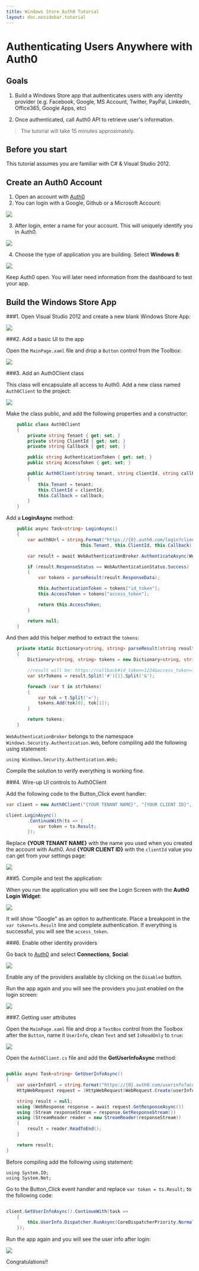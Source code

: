 ```yaml
---
title: Windows Store Auth0 Tutorial
layout: doc.nosidebar.tutorial
---
```


# Authenticating Users Anywhere with Auth0 

## Goals

1. Build a Windows Store app that authenticates users with any identity provider (e.g. Facebook, Google, MS Account, Twitter, PayPal, LinkedIn, Office365, Google Apps, etc)

2. Once authenticated, call Auth0 API to retrieve user's information. 

> The tutorial will take 15 minutes approximately.

## Before you start

This tutorial assumes you are familiar with C# & Visual Studio 2012.

## Create an Auth0 Account

1. Open an account with [Auth0](https://www.auth0.com)
2. You can login with a Google, Github or a Microsoft Account:

![](https://puu.sh/3dmCI.png)

3. After login, enter a name for your account. This will uniquely identify you in Auth0.

![](https://puu.sh/3dmFE.png)

4. Choose the type of application you are building. Select __Windows 8__:

![](https://puu.sh/3drhv.png)

Keep Auth0 open. You will later need information from the dashboard to test your app.

## Build the Windows Store App

###1. Open Visual Studio 2012 and create a new blank Windows Store App:

![](https://puu.sh/3doIO.png)

###2. Add a basic UI to the app

Open the `MainPage.xaml` file and drop a `Button` control from the Toolbox:

![](https://puu.sh/3iwYD.png)

###3. Add an Auth0Client class

This class will encapsulate all access to Auth0. Add a new class named `Auth0Client` to the project:

![](https://puu.sh/3dpIT.png)

Make the class public, and add the following properties and a constructor:

```cs
	public class Auth0Client
	{
		private string Tenant { get; set; }
        private string ClientId { get; set; }
        private string Callback { get; set; }

        public string AuthenticationToken { get; set; }
        public string AccessToken { get; set; } 

        public Auth0Client(string tenant, string clientId, string callback)
        {
            this.Tenant = tenant;
            this.ClientId = clientId;
            this.Callback = callback;
        }
    }
```

Add a __LoginAsync__ method:

```cs
    public async Task<string> LoginAsync()
    {
        var auth0Url = string.Format("https://{0}.auth0.com/login?client={1}&redirect_uri={2}&response_type=token&scope=openid",
                            this.Tenant, this.ClientId, this.Callback);

        var result = await WebAuthenticationBroker.AuthenticateAsync(WebAuthenticationOptions.None, new Uri(auth0Url), new Uri(this.Callback)).AsTask();

        if (result.ResponseStatus == WebAuthenticationStatus.Success)
        {
            var tokens = parseResult(result.ResponseData);

            this.AuthenticationToken = tokens["id_token"];
            this.AccessToken = tokens["access_token"];

            return this.AccessToken;
        }

        return null;
    }
```

And then add this helper method to extract the `tokens`:

```cs
    private static Dictionary<string, string> parseResult(string result)
    {
        Dictionary<string, string> tokens = new Dictionary<string, string>();

        //result will be: https://callback#id_token=1234&access_token=12345&...
        var strTokens = result.Split('#')[1].Split('&');

        foreach (var t in strTokens)
        {
            var tok = t.Split('=');
            tokens.Add(tok[0], tok[1]);
        }

        return tokens;
    }
```

`WebAuthenticationBroker` belongs to the namespace `Windows.Security.Authentication.Web`, before compiling add the following using statement:

```
using Windows.Security.Authentication.Web;
```

Compile the solution to verify everything is working fine.

###4. Wire-up UI controls to Auth0Client

Add the following code to the Button_Click event handler:

```cs
var client = new Auth0Client("{YOUR TENANT NAME}", "{YOUR CLIENT ID}", "http://localhost/win8");

client.LoginAsync()
		.ContinueWith(ts => {
			var token = ts.Result;
		});

```

Replace __{YOUR TENANT NAME}__ with the name you used when you created the account with Auth0. And __{YOUR CLIENT ID}__ with the `clientId` value you can get from your settings page:

![](https://puu.sh/3dqSy.png)

###5. Compile and test the application:

When you run the application you will see the Login Screen with the __Auth0 Login Widget__:

![](https://puu.sh/3drsI.png)

It will show "Google" as an option to authenticate. Place a breakpoint in the `var token=ts.Result` line and complete authentication. If everything is successful, you will see the `access_token`.

###6. Enable other identity providers 

Go back to [Auth0](https://app.auth0.com) and select __Connections__, __Social__:

![](https://puu.sh/3drDu.png)

Enable any of the providers available by clicking on the `Disabled` button.

Run the app again and you will see the providers you just enabled on the login screen:

![](https://puu.sh/3drIj.png)

###7. Getting user attributes

Open the `MainPage.xaml` file and drop a `TextBox` control from the Toolbox after the `Button`, name it `UserInfo`, clean `Text` and set `IsReadOnly` to `true`:

![](img/windowsstore-step7.1.png)

Open the `Auth0Client.cs` file and add the __GetUserInfoAsync__ method:

```cs

public async Task<string> GetUserInfoAsync()
{
    var userInfoUrl = string.Format("https://{0}.auth0.com/userinfo?access_token={1}", this.Tenant, this.AccessToken);
    HttpWebRequest request = (HttpWebRequest)WebRequest.Create(userInfoUrl);

    string result = null;
    using (WebResponse response = await request.GetResponseAsync())
    using (Stream responseStream = response.GetResponseStream())
    using (StreamReader reader = new StreamReader(responseStream))
    {
        result = reader.ReadToEnd();
    }

    return result;
}
```

Before compiling add the following using statement:

```
using System.IO;
using System.Net;
```

Go to the Button_Click event handler and replace `var token = ts.Result;` to the following code:

```cs

client.GetUserInfoAsync().ContinueWith(task => 
    {
        this.UserInfo.Dispatcher.RunAsync(CoreDispatcherPriority.Normal, () => this.UserInfo.Text = task.Result);
    });
```

Run the app again and you will see the user info after login:

![](img/windowsstore-step7.png)

Congratulations!!
